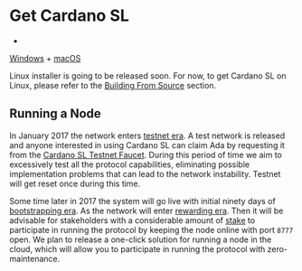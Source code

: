 # Get Cardano SL

 +
 [Windows](https://github.com/input-output-hk/pos-haskell-prototype/tree/master/installers)
 +
 [macOS](https://github.com/input-output-hk/pos-haskell-prototype/tree/master/installers)

[//]: # (|^| Yep, now Mac OS X is written as macOS. I know, right?)

Linux installer is going to be released soon. For now, to get Cardano
SL on Linux, please refer to the [Building From
Source](/for-contributors/building-from-source) section.

## Running a Node

In January 2017 the network enters [testnet era](/timeline/testnet/). A
test network is released and anyone interested in using Cardano SL can
claim Ada by requesting it from the [Cardano SL Testnet Faucet]().
During this period of time we aim to excessively test all the protocol
capabilities, eliminating possible implementation problems that can lead
to the network instability. Testnet will get reset once during this
time.

Some time later in 2017 the system will go live with initial ninety days
of [bootstrapping era](/timeline/bootstrap/). As the network will enter [rewarding
era](/timeline/reward/).  Then it will be advisable for stakeholders
with a considerable amount of [stake](/proof-of-stake/#stake) to
participate in running the protocol by keeping the node online with port
`8777` open. We plan to release a one-click solution for running a node
in the cloud, which will allow you to participate in running the
protocol with zero-maintenance.
